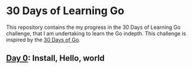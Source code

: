 # 30 Days of Learning Go 

This repository contains the my progress in the 30 Days of Learning Go challenge, that I am undertaking to learn the Go indepth. This challenge is inspired by the [30 Days of Go](https://github.com/canro91/LetsGo?tab=readme-ov-file).

## [Day 0](/Day0/): Install, Hello, world
